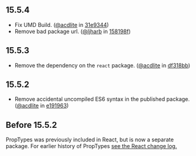 ## 15.5.4
* Fix UMD Build. ([@acdlite](https://github.com/acdlite) in [31e9344](https://github.com/reactjs/prop-types/commit/31e9344ca3233159928da66295da17dad82db1a8))
* Remove bad package url. ([@ljharb](https://github.com/ljharb) in [158198f](https://github.com/reactjs/prop-types/commit/158198fd6c468a3f6f742e0e355e622b3914048a))

## 15.5.3
* Remove the dependency on the `react` package. ([@acdlite](https://github.com/acdlite) in [df318bb](https://github.com/reactjs/prop-types/commit/df318bba8a89bc5aadbb0292822cf4ed71d27ace))

## 15.5.2
* Remove accidental uncompiled ES6 syntax in the published package. ([@acdlite](https://github.com/acdlite) in [e191963](https://github.com/facebook/react/commit/e1919638b39dd65eedd250a8bb649773ca61b6f1))

## Before 15.5.2

PropTypes was previously included in React, but is now a separate package. For earlier history of PropTypes [see the React change log.](https://github.com/facebook/react/blob/master/CHANGELOG.md)
